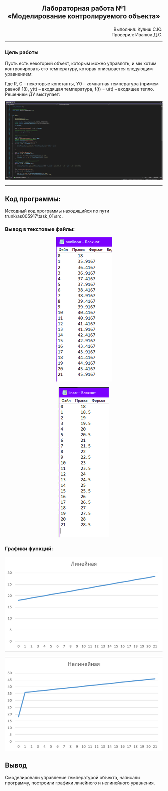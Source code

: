 ## <p align="center">Лабораторная работа №1</br>«Моделирование контролируемого объекта»</p>

<p align="right">Выполнил: Кулиш С.Ю.</br>
Проверил: Иванюк Д.С.</p>

***
### Цель работы
Пусть есть некоторый объект, которым можно управлять, и мы хотим контролировать его температуру, которая описывается следующим уравнением:

Где R, C – некоторые константы, Y0 – комнатная температура (примем равной 18), у(t) – входящая температура, f(t) = u(t) – входящее тепло. Решением ДУ выступает:

<p align="center">
<img src="img/main.png">
</p>

***

## Код программы:

Исходный код программы находящийся по пути trunk\as005917\task_01\src.


### Вывод в текстовые файлы:

<p align="center">
<img src="img/Linear.png">
</p>

<p align="center">
<img src="img/NLinear.png">
</p>

### Графики функций:

<p align="center">
<img src="img/LinearG.png">
</p>

<p align="center">
<img src="img/NLinearG.png">
</p>

## Вывод
Смоделировали управление температурой объекта, написали программу, построили графики линейного и нелинейного уравнения. 



